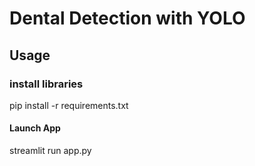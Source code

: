 # Dental Detection with YOLO

## Usage 

### install libraries

pip install -r requirements.txt

#### Launch App

streamlit run app.py

